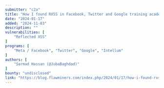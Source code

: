 ```yaml
---
submitter: "c2a"
title: "How I found RXSS in Facebook, Twitter and Google training academy"
date: "2024-01-17"
added: "2024-11-03"
description: ""
vulnerabilities: [
    "Reflected XSS"
]
programs: [
    "Meta / Facebook", "Twitter", "Google", "Intellum"
]
authors: [
    "Sarmad Hassan (@JubaBaghdad)"
]
bounty: "undisclosed"
link: "https://blog.flawminers.com/index.php/2024/01/17/how-i-found-rxss-in-facebook-twitter-and-google-training-academy-2620/"
---
```





